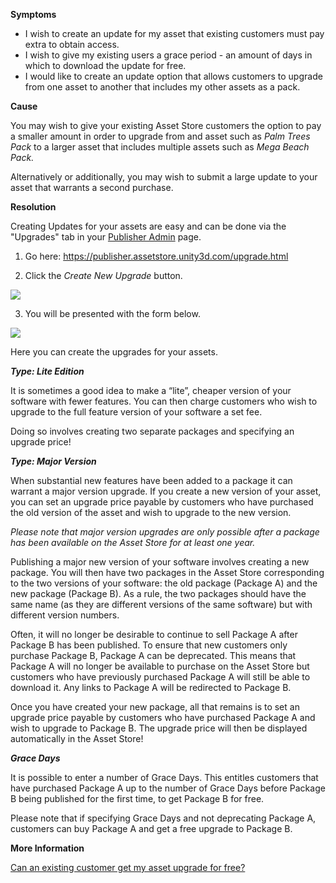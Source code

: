 

**Symptoms**


- I wish to create an update for my asset that existing customers must pay extra to obtain access.
- I wish to give my existing users a grace period - an amount of days in which to download the update for free.
- I would like to create an update option that allows customers to upgrade from one asset to another that includes my other assets as a pack.



**Cause**



You may wish to give your existing Asset Store customers the option to pay a smaller amount in order to upgrade from and asset such as  *Palm Trees Pack* to a larger asset that includes multiple assets such as  *Mega Beach Pack.*



Alternatively or additionally, you may wish to submit a large update to your asset that warrants a second purchase.



**Resolution**



Creating Updates for your assets are easy and can be done via the "Upgrades" tab in your [Publisher Admin](https://publisher.assetstore.unity3d.com) page.



1. Go here: https://publisher.assetstore.unity3d.com/upgrade.html



2. Click the  *Create New Upgrade*  button.



![](/hc/en-us/article_attachments/203579063/AssetUpgrade_00.png)



3. You will be presented with the form below.



![](/hc/en-us/article_attachments/203457856/AssetUpgrade_01.png)



Here you can create the upgrades for your assets.



***Type: Lite Edition***



It is sometimes a good idea to make a “lite”, cheaper version of your software with fewer features. You can then charge customers who wish to upgrade to the full feature version of your software a set fee.



Doing so involves creating two separate packages and specifying an upgrade price!



***Type: Major Version***



When substantial new features have been added to a package it can warrant a major version upgrade. If you create a new version of your asset, you can set an upgrade price payable by customers who have purchased the old version of the asset and wish to upgrade to the new version.



*Please note that major version upgrades are only possible after a package has been available on the Asset Store for at least one year.*



Publishing a major new version of your software involves creating a new package. You will then have two packages in the Asset Store corresponding to the two versions of your software: the old package (Package A) and the new package (Package B). As a rule, the two packages should have the same name (as they are different versions of the same software) but with different version numbers.



Often, it will no longer be desirable to continue to sell Package A after Package B has been published. To ensure that new customers only purchase Package B, Package A can be deprecated. This means that Package A will no longer be available to purchase on the Asset Store but customers who have previously purchased Package A will still be able to download it. Any links to Package A will be redirected to Package B.



Once you have created your new package, all that remains is to set an upgrade price payable by customers who have purchased Package A and wish to upgrade to Package B. The upgrade price will then be displayed automatically in the Asset Store!



***Grace Days***



It is possible to enter a number of Grace Days. This entitles customers that have purchased Package A up to the number of Grace Days before Package B being published for the first time, to get Package B for free.



Please note that if specifying Grace Days and not deprecating Package A, customers can buy Package A and get a free upgrade to Package B.



**More Information**



[Can an existing customer get my asset upgrade for free?](/hc/en-us/articles/207798506-Can-an-existing-customer-get-my-asset-upgrade-for-free-)





